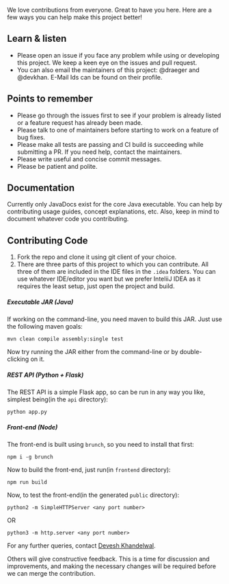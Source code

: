 We love contributions from everyone.
Great to have you here.
Here are a few ways you can help make this project better!


## Learn & listen

- Please open an issue if you face any problem while using or developing this project. We keep a keen eye on the issues and pull request.
- You can also email the maintainers of this project: @draeger and @devkhan. E-Mail Ids can be found on their profile.


## Points to remember

* Please go through the issues first to see if your problem is already listed or a feature request has already been made.
* Please talk to one of maintainers before starting to work on a feature of bug fixes.
* Please make all tests are passing and CI build is succeeding while submitting a PR. If you need help, contact the maintainers.
* Please write useful and concise commit messages.
* Please be patient and polite.


## Documentation

Currently only JavaDocs exist for the core Java executable. You can help by contributing usage guides, concept explanations, etc. Also, keep in mind to document whatever code you contributing.


## Contributing Code


1. Fork the repo and clone it using git client of your choice.
2. There are three parts of this project to which you can contribute. All three of them are included in the IDE files in the `.idea` folders. You can use whatever IDE/editor you want but we prefer InteliiJ IDEA as it requires the least setup, just open the project and build.

##### Executable JAR (Java)

If working on the command-line, you need maven to build this JAR. Just use the following maven goals:

    mvn clean compile assembly:single test
    
Now try running the JAR either from the command-line or by double-clicking on it.

##### REST API (Python + Flask)

The REST API is a simple Flask app, so can be run in any way you like, simplest being(in the `api` directory):

    python app.py

##### Front-end (Node)

The front-end is built using `brunch`, so you need to install that first:

    npm i -g brunch
    
Now to build the front-end, just run(in `frontend` directory):

    npm run build

Now, to test the front-end(in the generated `public` directory):

    python2 -m SimpleHTTPServer <any port number>

OR

    python3 -m http.server <any port number>
    
For any further queries, contact [Devesh Khandelwal](@devkhan).


Others will give constructive feedback.
This is a time for discussion and improvements,
and making the necessary changes will be required before we can
merge the contribution.

